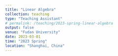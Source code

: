 ```yaml
---
title: "Linear Algebra"
collection: teaching
type: "Teaching Assistant"
# permalink: /teaching/2023-spring-linear-algebra
output: false
venue: "Fudan University"
date: 2023-03-01
time: "2023 Spring"
location: "Shanghai, China"
---
```

